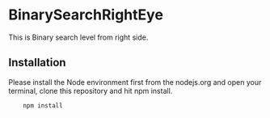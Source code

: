 # BinarySearchRightEye
This is Binary search level from right side.

## Installation
Please install the Node environment first from the nodejs.org and open your terminal, clone this repository and 
hit npm install.

``` shell
    npm install
```